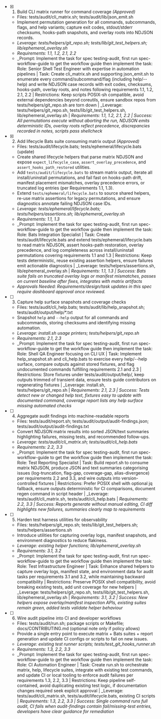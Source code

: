 - [x] 1. Build CLI matrix runner for command coverage _(Approved)_
  - Files: tests/audit/cli_matrix.sh; tests/audit/lib/json_emit.sh
  - Implement permutation generation for all commands, subcommands, flags, and help variants; capture exit codes, stdout/stderr checksums, hooks-path snapshots, and overlay roots into NDJSON records.
  - _Leverage: tests/helpers/git_repo.sh; tests/lib/git_test_helpers.sh; lib/ephemeral_overlay.sh_
  - _Requirements: 1.1, 1.2, 2.1, 2.2_
  - _Prompt: Implement the task for spec testing-audit, first run spec-workflow-guide to get the workflow guide then implement the task: Role: Senior Shell Test Engineer with expertise in automation pipelines | Task: Create cli_matrix.sh and supporting json_emit.sh to enumerate every command/subcommand/flag (including help/--help) and write NDJSON case records with exit codes, checksums, hooks-path, overlay roots, and notes following requirements 1.1, 1.2, 2.1, 2.2 | Restrictions: Keep scripts POSIX-sh compatible, avoid external dependencies beyond coreutils, ensure sandbox repos from tests/helpers/git_repo.sh are torn down | _Leverage: tests/helpers/git_repo.sh, tests/lib/git_test_helpers.sh, lib/ephemeral_overlay.sh | _Requirements: 1.1, 1.2, 2.1, 2.2 | Success: All permutations execute without aborting the run, NDJSON emits deterministic IDs, overlay roots reflect precedence, discrepancies recorded in notes, scripts pass shellcheck_

- [x] 2. Add lifecycle Bats suite consuming matrix output _(Approved)_
  - Files: tests/audit/lifecycle.bats; tests/ephemeral/lifecycle.bats (update)
  - Create shared lifecycle helpers that parse matrix NDJSON and expose `expect_lifecycle_case`, `assert_overlay_precedence`, and `assert_hooks_path_restored` utilities.
  - Add `tests/audit/lifecycle.bats` to stream matrix output, iterate all install/uninstall permutations, and fail fast on hooks-path drift, manifest placement mismatches, overlay precedence errors, or truncated log entries (per Requirements 1.1, 1.3).
  - Extend `tests/ephemeral/lifecycle.bats` to source shared helpers, re-use matrix assertions for legacy permutations, and ensure diagnostics annotate failing NDJSON case IDs.
  - _Leverage: tests/ephemeral/lifecycle.bats; tests/helpers/assertions.sh; lib/ephemeral_overlay.sh_
  - _Requirements: 1.1, 1.3_
  - _Prompt: Implement the task for spec testing-audit, first run spec-workflow-guide to get the workflow guide then implement the task: Role: Bats Integration Specialist | Task: Create tests/audit/lifecycle.bats and extend tests/ephemeral/lifecycle.bats to read matrix NDJSON, assert hooks-path restoration, overlay precedence, and log completeness across install/uninstall permutations covering requirements 1.1 and 1.3 | Restrictions: Keep tests deterministic, reuse existing assertion helpers, ensure failures emit actionable diagnostics | _Leverage: tests/helpers/assertions.sh, lib/ephemeral_overlay.sh | _Requirements: 1.1, 1.3 | Success: Bats suite fails on truncated overlay logs or manifest mismatches, passes on current baseline after fixes, integrates with matrix artifacts_
  - _Approvals Needed: Requirements/design/task updates in this spec require dashboard approval once reviewed._

- [ ] 3. Capture help surface snapshots and coverage checks
  - Files: tests/audit/cli_help.bats; tests/audit/lib/help_snapshot.sh; tests/audit/output/help/*.txt
  - Snapshot `help` and `--help` output for all commands and subcommands, storing checksums and identifying missing automation.
  - _Leverage: install.sh usage printers; tests/helpers/git_repo.sh_
  - _Requirements: 2.1, 2.3_
  - _Prompt: Implement the task for spec testing-audit, first run spec-workflow-guide to get the workflow guide then implement the task: Role: Shell QA Engineer focusing on CLI UX | Task: Implement help_snapshot.sh and cli_help.bats to exercise every help/--help surface, compare outputs against stored fixtures, and flag undocumented commands fulfilling requirements 2.1 and 2.3 | Restrictions: Store fixtures under tests/audit/output/help/, keep outputs trimmed of transient data, ensure tests guide contributors on regenerating fixtures | _Leverage: install.sh, tests/helpers/git_repo.sh | _Requirements: 2.1, 2.3 | Success: Tests detect new or changed help text, fixtures easy to update with documented command, coverage report lists any help surface missing automated checks_

- [ ] 4. Aggregate audit findings into machine-readable reports
  - Files: tests/audit/report.sh; tests/audit/output/audit-findings.json; tests/audit/output/audit-findings.txt
  - Convert NDJSON matrix results into sorted JSON/text summaries highlighting failures, missing tests, and recommended follow-ups.
  - _Leverage: tests/audit/cli_matrix.sh; tests/audit/cli_help.bats_
  - _Requirements: 2.2, 3.3_
  - _Prompt: Implement the task for spec testing-audit, first run spec-workflow-guide to get the workflow guide then implement the task: Role: Test Reporting Specialist | Task: Build report.sh to consume matrix NDJSON, produce JSON and text summaries categorising issues (log-truncation, flag-gap, coverage-gap, alias-divergence) per requirements 2.2 and 3.3, and wire outputs into version-controlled fixtures | Restrictions: Prefer POSIX shell with optional jq fallback, ensure outputs deterministic for CI comparisons, document regen command in script header | _Leverage: tests/audit/cli_matrix.sh, tests/audit/cli_help.bats | _Requirements: 2.2, 3.3 | Success: Reports generate without manual editing, CI diff highlights new failures, summaries clearly map to requirements_

- [ ] 5. Harden test harness utilities for observability
  - Files: tests/helpers/git_repo.sh; tests/lib/git_test_helpers.sh; tests/helpers/assertions.sh
  - Introduce utilities for capturing overlay logs, manifest snapshots, and environment diagnostics to reduce flakiness.
  - _Leverage: existing helper functions; lib/ephemeral_overlay.sh_
  - _Requirements: 3.1, 3.2_
  - _Prompt: Implement the task for spec testing-audit, first run spec-workflow-guide to get the workflow guide then implement the task: Role: Test Infrastructure Engineer | Task: Enhance shared helpers to capture overlay logs, manifest state, and environment data for audit tasks per requirements 3.1 and 3.2, while maintaining backward compatibility | Restrictions: Preserve POSIX shell compatibility, avoid breaking existing tests, add unit coverage for new helpers | _Leverage: tests/helpers/git_repo.sh, tests/lib/git_test_helpers.sh, lib/ephemeral_overlay.sh | _Requirements: 3.1, 3.2 | Success: New helpers expose overlay/manifest inspection APIs, existing suites remain green, added tests validate helper behaviour_

- [ ] 6. Wire audit pipeline into CI and developer workflows
  - Files: tests/audit/run.sh; package scripts or Makefile; docs/CONTRIBUTING.md (optional note only if policy allows)
  - Provide a single entry point to execute matrix + Bats suites + report generation and update CI configs or scripts to fail on new issues.
  - _Leverage: existing test runner scripts; tests/test_git_hooks_runner.sh_
  - _Requirements: 1.3, 2.2, 3.3_
  - _Prompt: Implement the task for spec testing-audit, first run spec-workflow-guide to get the workflow guide then implement the task: Role: CI Automation Engineer | Task: Create run.sh to orchestrate matrix, help, lifecycle suites, integrate with existing test commands, and update CI or local tooling to enforce audit failures per requirements 1.3, 2.2, 3.3 | Restrictions: Keep pipeline self-contained, avoid duplicating existing test logic, if documentation changes required seek explicit approval | _Leverage: tests/audit/cli_matrix.sh, tests/audit/lifecycle.bats, existing CI scripts | _Requirements: 1.3, 2.2, 3.3 | Success: Single command runs full audit, CI fails when audit-findings contain fail/missing-test entries, developers have clear guidance for remediation_
